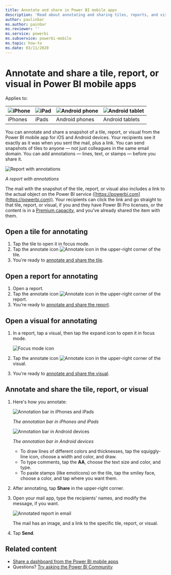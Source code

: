 ```yaml
---
title: Annotate and share in Power BI mobile apps
description: 'Read about annotating and sharing tiles, reports, and visuals from the Microsoft Power BI mobile app for iOS and Android. '
author: paulinbar
ms.author: painbar
ms.reviewer: ''
ms.service: powerbi
ms.subservice: powerbi-mobile
ms.topic: how-to
ms.date: 03/11/2020
---
```

# Annotate and share a tile, report, or visual in Power BI mobile apps
Applies to:

| ![iPhone](./media/mobile-annotate-and-share-a-tile-from-the-mobile-apps/iphone-logo-50-px.png) | ![iPad](./media/mobile-annotate-and-share-a-tile-from-the-mobile-apps/ipad-logo-50-px.png) | ![Android phone](./media/mobile-annotate-and-share-a-tile-from-the-mobile-apps/android-phone-logo-50-px.png) | ![Android tablet](./media/mobile-annotate-and-share-a-tile-from-the-mobile-apps/android-tablet-logo-50-px.png) |
|:--- |:--- |:--- |:--- |
| iPhones |iPads |Android phones |Android tablets |

You can annotate and share a snapshot of a tile, report, or visual from the Power BI mobile app for iOS and Android devices. Your recipients see it exactly as it was when you sent the mail, plus a link. You can send snapshots of tiles to anyone — not just colleagues in the same email domain. You can add annotations — lines, text, or stamps — before you share it.

![Report with annotations](./media/mobile-annotate-and-share-a-tile-from-the-mobile-apps/power-bi-iphone-annotate.png)

*A report with annotations*

The mail with the snapshot of the tile, report, or visual also includes a link to the actual object on the Power BI service ([https://powerbi.com](https://powerbi.com)). Your recipients can click the link and go straight to that tile, report, or visual, if you and they have Power BI Pro licenses, or the content is in a [Premium capacity](../../enterprise/service-premium-what-is.md), and you've already shared the item with them.

## Open a tile for annotating
1. Tap the tile to open it in focus mode.
2. Tap the annotate icon ![Annotate icon](./././media/mobile-annotate-and-share-a-tile-from-the-mobile-apps/power-bi-ios-annotate-icon.png) in the upper-right corner of the tile.
3. You're ready to [annotate and share the tile](mobile-annotate-and-share-a-tile-from-the-mobile-apps.md#annotate-and-share-the-tile-report-or-visual).

## Open a report for annotating
1. Open a report. 
2. Tap the annotate icon ![Annotate icon](./././media/mobile-annotate-and-share-a-tile-from-the-mobile-apps/power-bi-ios-annotate-icon.png) in the upper-right corner of the report.
3. You're ready to [annotate and share the report](mobile-annotate-and-share-a-tile-from-the-mobile-apps.md#annotate-and-share-the-tile-report-or-visual).

## Open a visual for annotating
1. In a report, tap a visual, then tap the expand icon to open it in focus mode. 
   
    ![Focus mode icon](./media/mobile-annotate-and-share-a-tile-from-the-mobile-apps/power-bi-ios-visual-focus-mode.png)
2. Tap the annotate icon ![Annotate icon](./././media/mobile-annotate-and-share-a-tile-from-the-mobile-apps/power-bi-ios-annotate-icon.png) in the upper-right corner of the visual.
3. You're ready to [annotate and share the visual](mobile-annotate-and-share-a-tile-from-the-mobile-apps.md#annotate-and-share-the-tile-report-or-visual).

## Annotate and share the tile, report, or visual
1. Here's how you annotate:  
   
   ![Annotation bar in iPhones and iPads](./media/mobile-annotate-and-share-a-tile-from-the-mobile-apps/power-bi-ios-annotation-menu.png)
   
   *The annotation bar in iPhones and iPads*
   
   ![Annotation bar in Android devices](./media/mobile-annotate-and-share-a-tile-from-the-mobile-apps/power-bi-android-annotate-bar.png)
   
   *The annotation bar in Android devices*
   
   * To draw lines of different colors and thicknesses, tap the squiggly-line icon, choose a width and color, and draw.  
   * To type comments, tap the **AA**, choose the text size and color, and type.  
   * To paste stamps (like emoticons) on the tile, tap the smiley face, choose a color, and tap where you want them.   
2. After annotating, tap **Share** in the upper-right corner.
3. Open your mail app, type the recipients' names, and modify the message, if you want.  
   
   ![Annotated report in email](./media/mobile-annotate-and-share-a-tile-from-the-mobile-apps/power-bi-iphone-annotate-send.png)
   
   The mail has an image, and a link to the specific tile, report, or visual. 
4. Tap **Send**.

## Related content

* [Share a dashboard from the Power BI mobile apps](mobile-share-dashboard-from-the-mobile-apps.md)
* Questions? [Try asking the Power BI Community](https://community.powerbi.com/)
